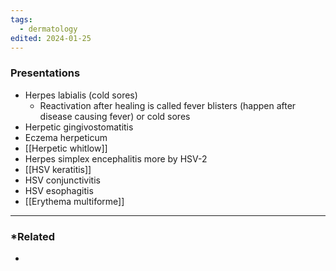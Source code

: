 ```yaml
---
tags:
  - dermatology
edited: 2024-01-25
---
```

### Presentations
- Herpes labialis (cold sores) 
	- Reactivation after healing is called fever blisters (happen after disease causing fever) or cold sores
- Herpetic gingivostomatitis 
- Eczema herpeticum 
- [[Herpetic whitlow]]
- Herpes simplex encephalitis more by HSV-2 
- [[HSV keratitis]]
- HSV conjunctivitis
- HSV esophagitis
- [[Erythema multiforme]] 

---
### *Related
- 